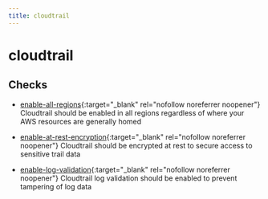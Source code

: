 ```yaml
---
title: cloudtrail
---
```


# cloudtrail

## Checks


- [enable-all-regions](enable-all-regions){:target="_blank" rel="nofollow noreferrer noopener"} Cloudtrail should be enabled in all regions regardless of where your AWS resources are generally homed

- [enable-at-rest-encryption](enable-at-rest-encryption){:target="_blank" rel="nofollow noreferrer noopener"} Cloudtrail should be encrypted at rest to secure access to sensitive trail data

- [enable-log-validation](enable-log-validation){:target="_blank" rel="nofollow noreferrer noopener"} Cloudtrail log validation should be enabled to prevent tampering of log data



